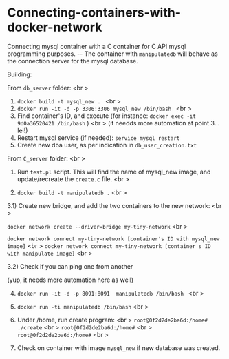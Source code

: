 # Connecting-containers-with-docker-network

Connecting mysql container with a C container for C API mysql programming purposes.  -- The container with ``manipulatedb`` will behave as the connection server for the mysql database.

Building:

From ``db_server`` folder: <br \>

1) ``docker build -t mysql_new . `` <br \>
2) ``docker run -it -d -p 3306:3306 mysql_new /bin/bash `` <br \>
3) Find container's ID, and execute (for instance: ``docker exec -it 9d0a36520421 /bin/bash`` ) <br \>
(it needds more automation at point 3... lel!)
4) Restart mysql service (if needed): ``service mysql restart``
5) Create new dba user, as per indication in ``db_user_creation.txt``


From ``C_server`` folder: <br \>

1) Run ``test.pl`` script. This will find the name of mysql_new image, and update/recreate the ``create.c`` file. <br \> 

2) `` docker build -t manipulatedb . `` <br \>

3.1) Create new bridge, and add the two containers to the new network: <br \>

`` docker network create --driver=bridge my-tiny-network ``  <br \>

`` docker network connect my-tiny-network [container's ID with mysql_new image] `` <br \>
`` docker network connect my-tiny-network [container's ID with manipulate image] `` <br \>

3.2) Check if you can ping one from another

(yup, it needs more automation here as well)

4) ``docker run -it -d -p 8091:8091  manipulatedb /bin/bash ``   <br \>
5)  `` docker run -ti manipulatedb /bin/bash ``   <br \>
6) Under /home, run create program:  <br \>
``root@0f2d2de2ba6d:/home# ./create`` <br \>
``root@0f2d2de2ba6d:/home#`` <br \> 
``root@0f2d2de2ba6d:/home#``  <br \>

7) Check on container with image ``mysql_new`` if new database was created. 


